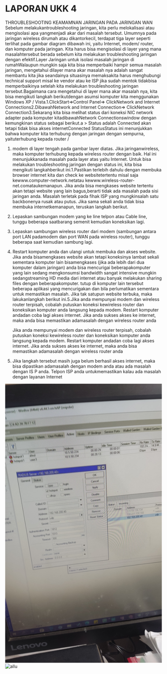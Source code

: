 # LAPORAN UKK 4
THROUBLESHOOTING KEAMAMNAN JARINGAN PADA JARINGAN WAN
Sebelum melakukantroubleshooting jaringan, kita perlu melokalisasi atau mengisolasi apa yangmenjadi akar dari masalah tersebut. Umumnya pada jaringan wireless dirumah atau dikantorkecil, terdapat tiga layer seperti terlihat pada gambar diagram dibawah ini, yaitu Internet, modem/ router, dan komputer pada jaringan. Kita harus bisa mengisolasi di layer yang mana masalahtersebut berada sebelum kita melakukan troubleshooting jaringan dengan efektif.Layer Jaringan untuk isolasi masalah jaringan di rumahWalaupun mungkin saja kita bisa memperbaiki hampir semua masalah jaringan, mengetahui dilayer mana akar masalah nya adalah sangat membantu kita jika seandainya situasinya memaksakita harus menghubungi technical support misal ke vendor atau ke ISP jika sudah mentok tidakbisa memperbaikinya setelah kita melakukan troubleshooting jaringan tersebut.Bagaimana cara mengetahui di layer mana akar masalah nya, kita bisa mengikuti langkah berikutdengan asumsi komputer kita menggunakan Windows XP / Vista.1.ClickStart=>Control Panel=> ClickNetwork and Internet Connections2.DibawahNetwork and Internet Connection=> ClickNetwork Connection3.Sekarang kita bisa melihat status dari koneksi NIC network adapter pada komputer kitadibawahNetwork Connectionswindow dengan kemungkinan status sebagai berikut.a > Status adalah Connected akan tetapi tidak bisa akses internetConnected StatusStatus ini menunjukkan bahwa komputer kita terhubung dengan jaringan dengan sempurna, yaituterhubung kepada router /

1. modem di layer tengah pada gambar layer diatas.
   Jika jaringanwireless, maka komputer terhubung kepada wireless router dengan baik. Hal ini menunjukkanada masalah pada 
   layer atas yaitu Internet. Untuk bisa melakukan troubleshooting jaringan dengan status ini, kita bisa mengikuti 
   langkahberikut ini.1.Pastikan terlebih dahulu dengan membuka browser internet kita dan check ke websitetertentu misal 
   saja kewww.computer-network.netatau kewww.wireless-router-net.comataukemanapun. Jika anda bisa mengkases website 
   tertentu akan tetapi website yang lain bagus,berarti tidak ada masalah pada sisi jaringan anda. Masalah terletak pada 
   fihak ISP yang mungkinsalah satu backbonenya rusak atau putus. Jika sama sekali anda tidak bisa membuka 
   internetkemanapun, teruskan langkah berikut.

2.  Lepaskan sambungan modem yang ke line telpon atau Cable line, tunggu beberapa saatbarang semenit kemudian koneksikan 
    lagi.

3.  Lepaskan sambungan wireless router dari modem (sambungan antara port LAN padamodem dan port WAN pada wireless 
    router), tunggu beberapa saat kemudian sambung lagi.

4.  Restart komputer anda dan ulangi untuk membuka dan akses website.
    Jika anda bisamengkases website akan tetapi koneksinya lambat sekali sementara komputer lain bisamengkases (jika ada 
    lebih dari dua komputer dalam jaringan) anda bisa mencurigai beberapakomputer yang lain sedang mengkonsumsi bandwidth 
    sangat intensive mungkin sedangstreaming HD media dari internet atau banyak melakukan sharing files dengan 
    beberapakomputer. tutup di komputer lain tersebut beberapa aplikasi yang mencurigakan dan bila perlumatikan sementara 
    untuk memastikan masalah. Jika tak satupun website terbuka, maka lakukanlangkah berikut ini.5.Jika anda mempunyai 
    modem dan wireless router terpisah, cobalah putuskan koneksi kewireless router dan koneksikan komputer anda langsung 
    kepada modem. Restart komputer andadan coba lagi akses internet. Jika anda sukses akses ke internet, maka anda bisa 
    memastikan adamasalah dengan wireless router anda

     Jika anda mempunyai modem dan wireless router terpisah, cobalah putuskan koneksi kewireless router dan koneksikan 
     komputer anda langsung kepada modem. Restart komputer andadan coba lagi akses internet. Jika anda sukses akses ke 
      internet, maka anda bisa memastikan adamasalah dengan wireless router anda

5.   Jika langkah tersebut masih juga belum berhasil akses internet, maka bisa dipastikan adamasalah dengan modem anda 
     atau ada masalah dengan IS P anda. Telpon ISP anda untukmemastikan kalau ada masalah dengan layanan Internet




![assets](/assets/IMG_20240307_143851.jpg)
![allu](https://github.com/smk4hebat/ahrull/assets/156273663/7789ffd7-874d-4376-a6e4-32edf5d2a2ad)
